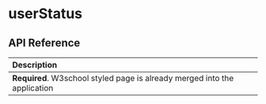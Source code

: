 # userStatus
## API Reference



| Description |
:------------------------- |
**Required**. W3school styled page is already merged into the application |

